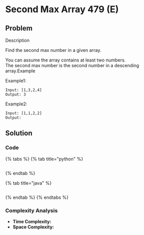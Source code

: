 # Second Max Array 479 \(E\)

## Problem

Description

Find the second max number in a given array.

You can assume the array contains at least two numbers.  
The second max number is the second number in a descending array.Example

Example1:

```text
Input: [1,3,2,4]
Output: 3
```

Example2:

```text
Input: [1,1,2,2]
Output: 
```

## Solution

### Code

{% tabs %}
{% tab title="python" %}
```python

```
{% endtab %}

{% tab title="java" %}
```

```
{% endtab %}
{% endtabs %}

### Complexity Analysis

* **Time Complexity:**
* **Space Complexity:**

